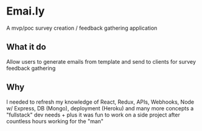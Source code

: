# Emai.ly

A mvp/poc survey creation / feedback gathering application

## What it do

Allow users to generate emails from template and send to clients for survey feedback gathering

## Why

I needed to refresh my knowledge of React, Redux, APIs, Webhooks, Node w/ Express, DB (Mongo), deployment (Heroku) and many more concepts a "fullstack" dev needs + plus it was fun to work on a side project after countless hours working for the "man"
